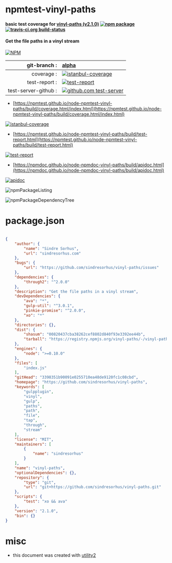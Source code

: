 # npmtest-vinyl-paths

#### basic test coverage for  [vinyl-paths (v2.1.0)](https://github.com/sindresorhus/vinyl-paths)  [![npm package](https://img.shields.io/npm/v/npmtest-vinyl-paths.svg?style=flat-square)](https://www.npmjs.org/package/npmtest-vinyl-paths) [![travis-ci.org build-status](https://api.travis-ci.org/npmtest/node-npmtest-vinyl-paths.svg)](https://travis-ci.org/npmtest/node-npmtest-vinyl-paths)

#### Get the file paths in a vinyl stream

[![NPM](https://nodei.co/npm/vinyl-paths.png?downloads=true&downloadRank=true&stars=true)](https://www.npmjs.com/package/vinyl-paths)

| git-branch : | [alpha](https://github.com/npmtest/node-npmtest-vinyl-paths/tree/alpha)|
|--:|:--|
| coverage : | [![istanbul-coverage](https://npmtest.github.io/node-npmtest-vinyl-paths/build/coverage.badge.svg)](https://npmtest.github.io/node-npmtest-vinyl-paths/build/coverage.html/index.html)|
| test-report : | [![test-report](https://npmtest.github.io/node-npmtest-vinyl-paths/build/test-report.badge.svg)](https://npmtest.github.io/node-npmtest-vinyl-paths/build/test-report.html)|
| test-server-github : | [![github.com test-server](https://npmtest.github.io/node-npmtest-vinyl-paths/GitHub-Mark-32px.png)](https://npmtest.github.io/node-npmtest-vinyl-paths/build/app/index.html) | | build-artifacts : | [![build-artifacts](https://npmtest.github.io/node-npmtest-vinyl-paths/glyphicons_144_folder_open.png)](https://github.com/npmtest/node-npmtest-vinyl-paths/tree/gh-pages/build)|

- [https://npmtest.github.io/node-npmtest-vinyl-paths/build/coverage.html/index.html](https://npmtest.github.io/node-npmtest-vinyl-paths/build/coverage.html/index.html)

[![istanbul-coverage](https://npmtest.github.io/node-npmtest-vinyl-paths/build/screenCapture.buildCi.browser.%252Ftmp%252Fbuild%252Fcoverage.lib.html.png)](https://npmtest.github.io/node-npmtest-vinyl-paths/build/coverage.html/index.html)

- [https://npmtest.github.io/node-npmtest-vinyl-paths/build/test-report.html](https://npmtest.github.io/node-npmtest-vinyl-paths/build/test-report.html)

[![test-report](https://npmtest.github.io/node-npmtest-vinyl-paths/build/screenCapture.buildCi.browser.%252Ftmp%252Fbuild%252Ftest-report.html.png)](https://npmtest.github.io/node-npmtest-vinyl-paths/build/test-report.html)

- [https://npmdoc.github.io/node-npmdoc-vinyl-paths/build/apidoc.html](https://npmdoc.github.io/node-npmdoc-vinyl-paths/build/apidoc.html)

[![apidoc](https://npmdoc.github.io/node-npmdoc-vinyl-paths/build/screenCapture.buildCi.browser.%252Ftmp%252Fbuild%252Fapidoc.html.png)](https://npmdoc.github.io/node-npmdoc-vinyl-paths/build/apidoc.html)

![npmPackageListing](https://npmtest.github.io/node-npmtest-vinyl-paths/build/screenCapture.npmPackageListing.svg)

![npmPackageDependencyTree](https://npmtest.github.io/node-npmtest-vinyl-paths/build/screenCapture.npmPackageDependencyTree.svg)



# package.json

```json

{
    "author": {
        "name": "Sindre Sorhus",
        "url": "sindresorhus.com"
    },
    "bugs": {
        "url": "https://github.com/sindresorhus/vinyl-paths/issues"
    },
    "dependencies": {
        "through2": "^2.0.0"
    },
    "description": "Get the file paths in a vinyl stream",
    "devDependencies": {
        "ava": "*",
        "gulp-util": "^3.0.1",
        "pinkie-promise": "^2.0.0",
        "xo": "*"
    },
    "directories": {},
    "dist": {
        "shasum": "00820437cba38262cef8802d840f93e3392ee44b",
        "tarball": "https://registry.npmjs.org/vinyl-paths/-/vinyl-paths-2.1.0.tgz"
    },
    "engines": {
        "node": ">=0.10.0"
    },
    "files": [
        "index.js"
    ],
    "gitHead": "3398351b90091e0255710ea48de9120fc1c08cbd",
    "homepage": "https://github.com/sindresorhus/vinyl-paths",
    "keywords": [
        "gulpplugin",
        "vinyl",
        "gulp",
        "paths",
        "path",
        "file",
        "tap",
        "through",
        "stream"
    ],
    "license": "MIT",
    "maintainers": [
        {
            "name": "sindresorhus"
        }
    ],
    "name": "vinyl-paths",
    "optionalDependencies": {},
    "repository": {
        "type": "git",
        "url": "git+https://github.com/sindresorhus/vinyl-paths.git"
    },
    "scripts": {
        "test": "xo && ava"
    },
    "version": "2.1.0",
    "bin": {}
}
```



# misc
- this document was created with [utility2](https://github.com/kaizhu256/node-utility2)
